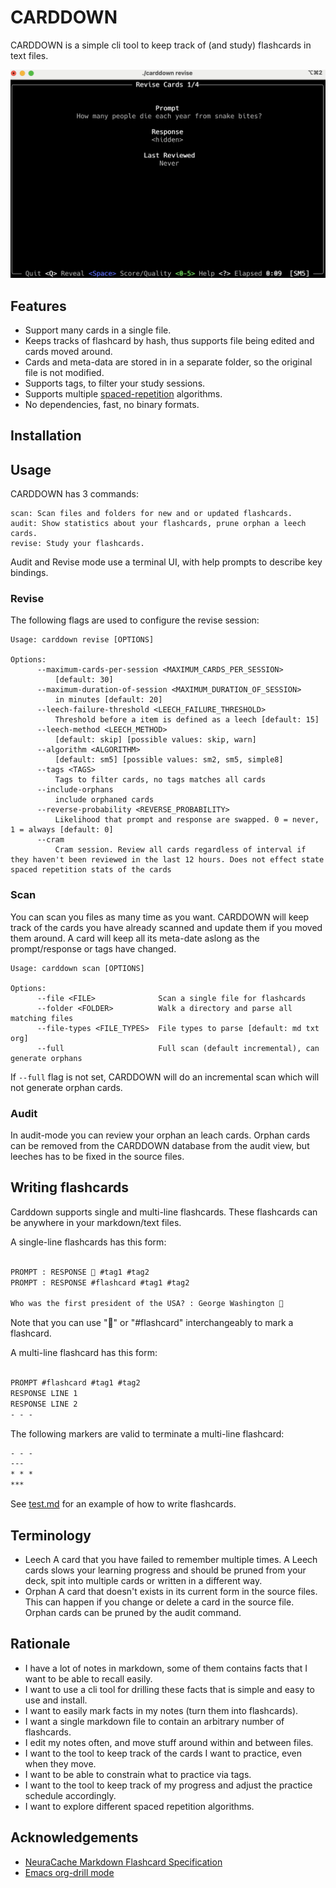 # CARDDOWN

CARDDOWN is a simple cli tool to keep track of (and study) flashcards in text files.

![CARDDOWN](img/carddown.png)

## Features

  - Support many cards in a single file.
  - Keeps tracks of flashcard by hash, thus supports file being edited and cards moved around.
  - Cards and meta-data are stored in in a separate folder, so the original file is not modified.
  - Supports tags, to filter your study sessions.
  - Supports multiple [spaced-repetition](https://en.wikipedia.org/wiki/Spaced_repetition) algorithms.
  - No dependencies, fast, no binary formats.

## Installation

## Usage

CARDDOWN has 3 commands:

    scan: Scan files and folders for new and or updated flashcards.
    audit: Show statistics about your flashcards, prune orphan a leech cards.
    revise: Study your flashcards.

Audit and Revise mode use a terminal UI, with help prompts to describe key bindings.

### Revise

The following flags are used to configure the revise session:

```
Usage: carddown revise [OPTIONS]

Options:
      --maximum-cards-per-session <MAXIMUM_CARDS_PER_SESSION>
          [default: 30]
      --maximum-duration-of-session <MAXIMUM_DURATION_OF_SESSION>
          in minutes [default: 20]
      --leech-failure-threshold <LEECH_FAILURE_THRESHOLD>
          Threshold before a item is defined as a leech [default: 15]
      --leech-method <LEECH_METHOD>
          [default: skip] [possible values: skip, warn]
      --algorithm <ALGORITHM>
          [default: sm5] [possible values: sm2, sm5, simple8]
      --tags <TAGS>
          Tags to filter cards, no tags matches all cards
      --include-orphans
          include orphaned cards
      --reverse-probability <REVERSE_PROBABILITY>
          Likelihood that prompt and response are swapped. 0 = never, 1 = always [default: 0]
      --cram
          Cram session. Review all cards regardless of interval if they haven't been reviewed in the last 12 hours. Does not effect state spaced repetition stats of the cards
```

### Scan
You can scan you files as many time as you want. CARDDOWN will keep track of the cards you have already scanned and update them if you moved them around. A card will keep all its meta-date aslong as the prompt/response or tags have changed.

```
Usage: carddown scan [OPTIONS]

Options:
      --file <FILE>              Scan a single file for flashcards
      --folder <FOLDER>          Walk a directory and parse all matching files
      --file-types <FILE_TYPES>  File types to parse [default: md txt org]
      --full                     Full scan (default incremental), can generate orphans
```

If `--full` flag is not set, CARDDOWN will do an incremental scan which will not generate orphan cards.


### Audit

In audit-mode you can review your orphan an leach cards. Orphan cards can be removed from the CARDDOWN database from the audit view, but leeches has to be fixed in the source files.


## Writing flashcards

Carddown supports single and multi-line flashcards. These flashcards can be anywhere in your markdown/text files.

A single-line flashcards has this form:

```markdown

PROMPT : RESPONSE 🧠 #tag1 #tag2
PROMPT : RESPONSE #flashcard #tag1 #tag2

Who was the first president of the USA? : George Washington 🧠
```

Note that you can use "🧠" or "#flashcard" interchangeably to mark a flashcard.


A multi-line flashcard has this form:

```markdown

PROMPT #flashcard #tag1 #tag2
RESPONSE LINE 1
RESPONSE LINE 2
- - -
```

The following markers are valid to terminate a multi-line flashcard:

```markdown
- - -
---
* * *
***
```

See [test.md](tests/test.md) for an example of how to write flashcards.

## Terminology

  - Leech
    A card that you have failed to remember multiple times. A Leech cards slows your learning progress
    and should be pruned from your deck, spit into multiple cards or written in a different way.
  - Orphan
    A card that doesn't exists in its current form in the source files. This can happen if you
    change or delete a card in the source file. Orphan cards can be pruned by the audit command.

## Rationale

- I have a lot of notes in markdown, some of them contains facts that I want to be able to recall easily.
- I want to use a cli tool for drilling these facts that is simple and easy to use and install.
- I want to easily mark facts in my notes (turn them into flashcards).
- I want a single markdown file to contain an arbitrary number of flashcards.
- I edit my notes often, and move stuff around within and between files.
- I want to the tool to keep track of the cards I want to practice, even when they move.
- I want to be able to constrain what to practice via tags.
- I want to the tool to keep track of my progress and adjust the practice schedule accordingly.
- I want to explore different spaced repetition algorithms.

## Acknowledgements

- [NeuraCache Markdown Flashcard Specification](https://github.com/NeuraCache/markdown-flashcards-spaced-repetition)
- [Emacs org-drill mode](https://gitlab.com/phillord/org-drill/)
